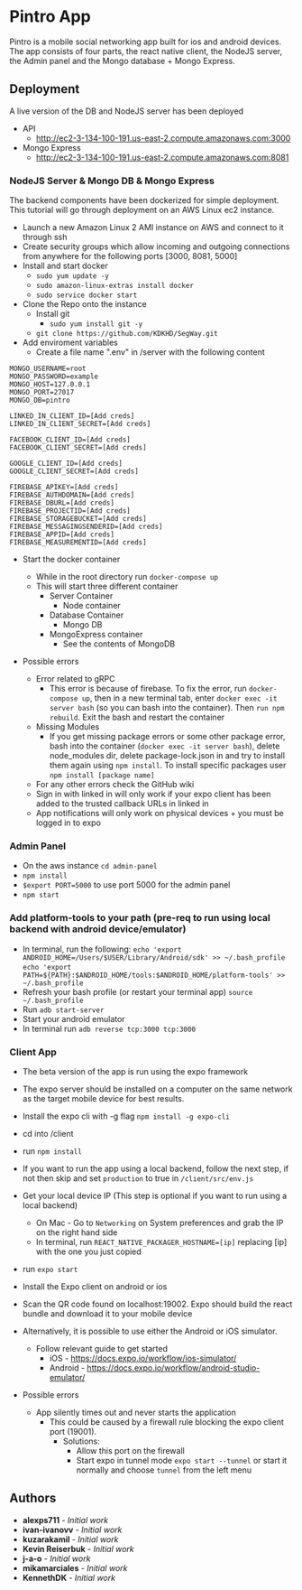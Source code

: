 # Pintro App
Pintro is a mobile social networking app built for ios and android devices. The app consists of four parts, the react native client, the NodeJS server, the Admin panel and the Mongo database + Mongo Express.

## Deployment

A live version of the DB and NodeJS server has been deployed 

* API
  * http://ec2-3-134-100-191.us-east-2.compute.amazonaws.com:3000
* Mongo Express 
  * http://ec2-3-134-100-191.us-east-2.compute.amazonaws.com:8081

### NodeJS Server & Mongo DB & Mongo Express
The backend components have been dockerized for simple deployment. This tutorial will go through deployment on an AWS Linux ec2 instance.


* Launch a new Amazon Linux 2 AMI instance on AWS and connect to it through ssh
* Create security groups which allow incoming and outgoing connections from anywhere for the following ports [3000, 8081, 5000]
* Install and start docker
  * `sudo yum update -y`
  * `sudo amazon-linux-extras install docker`
  * `sudo service docker start`
* Clone the Repo onto the instance
  * Install git
    * `sudo yum install git -y`
  * `git clone https://github.com/KDKHD/SegWay.git`
* Add enviroment variables
  * Create a file name ".env" in /server with the following content
```
MONGO_USERNAME=root
MONGO_PASSWORD=example
MONGO_HOST=127.0.0.1
MONGO_PORT=27017
MONGO_DB=pintro

LINKED_IN_CLIENT_ID=[Add creds]
LINKED_IN_CLIENT_SECRET=[Add creds]

FACEBOOK_CLIENT_ID=[Add creds]
FACEBOOK_CLIENT_SECRET=[Add creds]

GOOGLE_CLIENT_ID=[Add creds]
GOOGLE_CLIENT_SECRET=[Add creds]

FIREBASE_APIKEY=[Add creds]
FIREBASE_AUTHDOMAIN=[Add creds]
FIREBASE_DBURL=[Add creds]
FIREBASE_PROJECTID=[Add creds]
FIREBASE_STORAGEBUCKET=[Add creds]
FIREBASE_MESSAGINGSENDERID=[Add creds]
FIREBASE_APPID=[Add creds]
FIREBASE_MEASUREMENTID=[Add creds]
```
* Start the docker container
  * While in the root directory run `docker-compose up`
  * This will start three different container
    * Server Container
      * Node container
    * Database Container
      * Mongo DB
    * MongoExpress container
      * See the contents of MongoDB
      
* Possible errors
  * Error related to gRPC
    * This error is because of firebase. To fix the error, run `docker-compose up`, then in a new terminal tab, enter `docker exec -it server bash` (so you can bash into the container). Then `run npm rebuild`. Exit the bash and restart the container
  * Missing Modules 
    * If you get missing package errors or some other package error, bash into the container (`docker exec -it server bash`), delete node_modules dir, delete package-lock.json in and try to install them again using `npm install`. To install specific packages user `npm install [package name]`
  * For any other errors check the GitHub wiki
  * Sign in with linked in will only work if your expo client has been added to the trusted callback URLs in linked in
  * App notifications will only work on physical devices + you must be logged in to expo
  
### Admin Panel
* On the aws instance `cd admin-panel`
* `npm install`
*  `$export PORT=5000` to use port 5000 for the admin panel
* `npm start`

### Add platform-tools to your path (pre-req to run using local backend with android device/emulator)
* In terminal, run the following:
`echo 'export ANDROID_HOME=/Users/$USER/Library/Android/sdk' >> ~/.bash_profile`
`echo 'export PATH=${PATH}:$ANDROID_HOME/tools:$ANDROID_HOME/platform-tools' >> ~/.bash_profile`
* Refresh your bash profile (or restart your terminal app)
`source ~/.bash_profile`
* Run `adb start-server`
* Start your android emulator
* In terminal run `adb reverse tcp:3000 tcp:3000`

### Client App
* The beta version of the app is run using the expo framework
* The expo server should be installed on a computer on the same network as the target mobile device for best results.
* Install the expo cli with -g flag `npm install -g expo-cli`
* cd into /client
* run `npm install`
* If you want to run the app using a local backend, follow the next step, if not then skip and set `production` to true in `/client/src/env.js`
* Get your local device IP (This step is optional if you want to run using a local backend)
  * On Mac - Go to `Networking` on System preferences and grab the IP on the right hand side
  * In terminal, run `REACT_NATIVE_PACKAGER_HOSTNAME=[ip]` replacing [ip] with the one you just copied
* run `expo start`
* Install the Expo client on android or ios
* Scan the QR code found on localhost:19002. Expo should build the react bundle and download it to your mobile device
* Alternatively, it is possible to use either the Android or iOS simulator.
  * Follow relevant guide to get started
    * iOS -  https://docs.expo.io/workflow/ios-simulator/
    * Android - https://docs.expo.io/workflow/android-studio-emulator/


* Possible errors
  * App silently times out and never starts the application
    * This could be caused by a firewall rule blocking the expo client port (19001).
      * Solutions:
        * Allow this port on the firewall
        * Start expo in tunnel mode `expo start --tunnel` or start it normally and choose `tunnel` from the left menu

## Authors

* **alexps711** - *Initial work*
* **ivan-ivanovv** - *Initial work*
* **kuzarakamil** - *Initial work*
* **Kevin Reiserbuk** - *Initial work*
* **j-a-o** - *Initial work*
* **mikamarciales** - *Initial work*
* **KennethDK** - *Initial work*